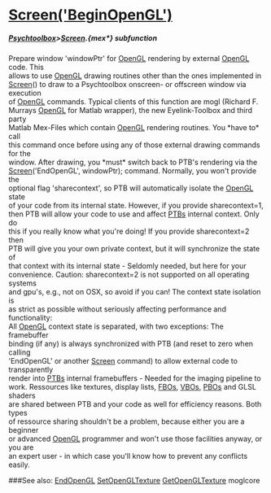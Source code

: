 # [Screen('BeginOpenGL')](Screen-BeginOpenGL) 
##### [Psychtoolbox](Psychtoolbox)>[Screen](Screen).{mex*} subfunction


Prepare window 'windowPtr' for [OpenGL](OpenGL) rendering by external [OpenGL](OpenGL) code. This  
allows to use [OpenGL](OpenGL) drawing routines other than the ones implemented in  
[Screen](Screen)() to draw to a Psychtoolbox onscreen- or offscreen window via execution  
of [OpenGL](OpenGL) commands. Typical clients of this function are mogl (Richard F.  
Murrays [OpenGL](OpenGL) for Matlab wrapper), the new Eyelink-Toolbox and third party  
Matlab Mex-Files which contain [OpenGL](OpenGL) rendering routines. You \*have to\* call  
this command once before using any of those external drawing commands for the  
window. After drawing, you \*must\* switch back to PTB's rendering via the  
[Screen](Screen)('EndOpenGL', windowPtr); command. Normally, you won't provide the  
optional flag 'sharecontext', so PTB will automatically isolate the [OpenGL](OpenGL) state  
of your code from its internal state. However, if you provide sharecontext=1,  
then PTB will allow your code to use and affect [PTBs](PTBs) internal context. Only do  
this if you really know what you're doing! If you provide sharecontext=2 then  
PTB will give you your own private context, but it will synchronize the state of  
that context with its internal state - Seldomly needed, but here for your  
convenience. Caution: sharecontext=2 is not supported on all operating systems  
and gpu's, e.g., not on OSX, so avoid if you can! The context state isolation is  
as strict as possible without seriously affecting performance and functionality:  
All [OpenGL](OpenGL) context state is separated, with two exceptions: The framebuffer  
binding (if any) is always synchronized with PTB (and reset to zero when calling  
'EndOpenGL' or another [Screen](Screen) command) to allow external code to transparently  
render into [PTBs](PTBs) internal framebuffers - Needed for the imaging pipeline to  
work. Ressources like textures, display lists, [FBOs](FBOs), [VBOs](VBOs), [PBOs](PBOs) and GLSL shaders  
are shared between PTB and your code as well for efficiency reasons. Both types  
of ressource sharing shouldn't be a problem, because either you are a beginner  
or advanced [OpenGL](OpenGL) programmer and won't use those facilities anyway, or you are  
an expert user - in which case you'll know how to prevent any conflicts easily.  


###See also:
[EndOpenGL](Screen-EndOpenGL) [SetOpenGLTexture](Screen-SetOpenGLTexture) [GetOpenGLTexture](Screen-GetOpenGLTexture) moglcore
